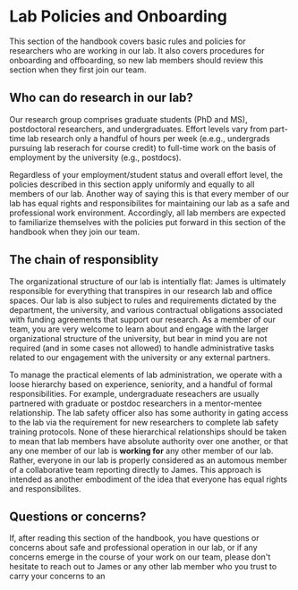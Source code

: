 # Lab Policies and Onboarding

This section of the handbook covers basic rules and policies for researchers who are working in our lab. It also covers procedures for onboarding and offboarding, so new lab members should review this section when they first join our team.

## Who can do research in our lab?

Our research group comprises graduate students (PhD and MS), postdoctoral researchers, and undergraduates. Effort levels vary from part-time lab research only a handful of hours per week (e.e.g., undergrads pursuing lab reserach for course credit) to full-time work on the basis of employment by the university (e.g., postdocs).

Regardless of your employment/student status and overall effort level, the policies described in this section apply uniformly and equally to all members of our lab. Another way of saying this is that every member of our lab has equal rights and responsibilites for maintaining our lab as a safe and professional work environment. Accordingly, all lab members are expected to familiarize themselves with the policies put forward in this section of the handbook when they join our team.

## The chain of responsiblity

The organizational structure of our lab is intentially flat: James is ultimately responsible for everything that transpires in our research lab and office spaces. Our lab is also subject to rules and requirements dictated by the department, the university, and various contractual obligations associated with funding agreements that support our research. As a member of our team, you are very welcome to learn about and engage with the larger organizational structure of the university, but bear in mind you are not required (and in some cases not allowed) to handle administrative tasks related to our engagement with the university or any external partners.

To manage the practical elements of lab administration, we operate with a loose hierarchy based on experience, seniority, and a handful of formal responsibilities. For example, undergraduate reseachers are usually partnered with graduate or postdoc researchers in a mentor-mentee relationship. The lab safety officer also has some authority in gating access to the lab via the requirement for new researchers to complete lab safety training protocols. None of these hierarchical relationships should be taken to mean that lab members have absolute authority over one another, or that any one member of our lab is **working for** any other member of our lab. Rather, everyone in our lab is properly considered as an automous member of a collaborative team reporting directly to James. This approach is intended as another embodiment of the idea that everyone has equal rights and responsibilites.

## Questions or concerns?

If, after reading this section of the handbook, you have questions or concerns about safe and professional operation in our lab, or if any concerns emerge in the course of your work on our team, please don't hesitate to reach out to James or any other lab member who you trust to carry your concerns to an 